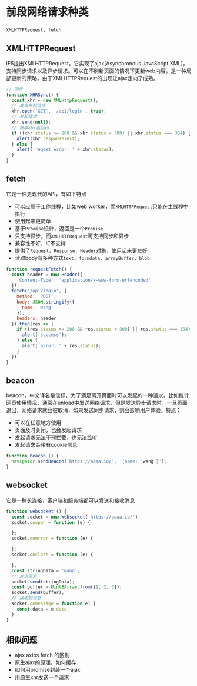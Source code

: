 # 前段网络请求种类

`XMLHTTPRequest`、`fetch`

## XMLHTTPRequest

IE5提出XMLHTTPRequest。它实现了ajax(Asynchronous JavaScript XML)，支持同步请求以及异步请求。可以在不刷新页面的情况下更新web内容，是一种局部更新的策略，由于XMLHTTPRequest的出现让ajax走向了成熟。

```JavaScript
// 同步
function XHRSync() {
  const xhr = new XMLHttpRequest();
  // 准备发起请求
  xhr.open('GET', '/api/login', true);
  // 发起请求
  xhr.send(null);
  // 获取xhr返回码
  if ((xhr.status >= 200 && xhr.status < 300) || xhr.status === 304) {
    alert(xhr.responseText);
  } else {
    alert('reqest error: ' + xhr.status);
  }
}
```

## fetch

它是一种更现代的API，有如下特点

- 可以应用于工作线程，比如web worker，而`XMLHTTPRequest`只能在主线程中执行
- 使用起来更简单
- 基于`Promise`设计，返回是一个`Promise`
- 只支持异步，而`XMLHTTPRequest`可支持同步和异步
- 兼容性不好，IE不支持
- 提供了`Request`，`Response`，`Header`对象，使用起来更友好
- 读取body有多种方式`text`，`formdata`，`arrayBuffer`，`blob`

```JavaScript
function requestFetch() {
  const header = new Header({
    'Content-Type': 'application/x-www-form-urlencoded'
  });
  fetch('/api/login', {
    method: 'POST',
    body: JSON.stringify({
      name: 'wang'
    }),
    headers: header
  }).then(res => {
    if ((res.status >= 200 && res.status < 300) || res.status === 304) {
      alert('success');
    } else {
      alert('error: ' + res.status);
    }
  })
}
```

## beacon

beacon，中文译名是信标，为了满足离开页面时可以发起的一种请求。比如统计网页使用情况，通常在unload中发送网络请求，但是发送异步请求时，一旦页面退出，网络请求就会被取消，如果发送同步请求，则会影响用户体验。特点：

- 可以在任意地方使用
- 页面及时关闭，也会发起请求
- 发起请求无法干预拦截，也无法监听
- 发起请求会带有cookie信息

```JavaScript
function beacon () {
  navigator.sendBeacon('https://aaaa.io/', '{name: 'wang'}');
}
```

## websocket

它是一种长连接，客户端和服务端都可以发送和接收消息

```JavaScript
function websocket () {
  const socket = new Websocket('https://aaaa.io/');
  socket.onopen = function (e) {

  };
  socket.onerror = function (e) {

  };
  socket.onclose = function (e) {

  };
  const stringData = 'wang';
  // 发送消息
  socket.send(stringData);
  const buffer = Uint8Array.from([1, 2, 3]);
  socket.send(buffer);
  // 接收到消息
  socket.onmessage = function(e) {
    const data = e.data;
  }
}
```

## 相似问题

- ajax axios fetch 的区别
- 原生ajax的原理，如何缓存
- 如何用promise封装一个ajax
- 用原生xhr发送一个请求
